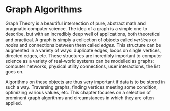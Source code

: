 # Graph Algorithms
Graph Theory is a beautiful intersection of pure, abstract math and pragmatic computer science.  The idea of a graph is a simple one to describe, but with an incredibly deep well of applications, both theoretical and practical.  A graph is simply a collection of objects called *vertices* or *nodes* and connections between them called *edges*.  This structure can be augmented in a variety of ways: duplicate edges, loops on single vertices, directed edges, etc.  These structures are incredibly important to computer science as a variety of real-world systems can be modelled as graphs: computer networks, physical utility connections, user interactions, the list goes on.

Algorithms on these objects are thus very important if data is to be stored in such a way.  Traversing graphs, finding vertices meeting some condition, optimizing various values, etc.  This chapter focuses on a selection of prominent graph algorithms and circumstances in which they are often applied.
